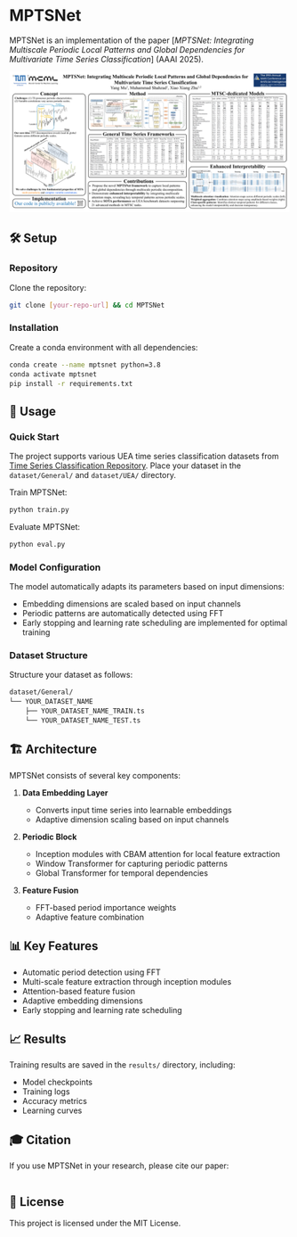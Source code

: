 # MPTSNet
MPTSNet is an implementation of the paper [*MPTSNet: Integrating Multiscale Periodic Local Patterns and Global Dependencies for Multivariate Time Series Classification*] (AAAI 2025).

<p align="center">
<img src="docs/poster.pdf" width="680"/>
</p>

## 🛠️ Setup

### Repository

Clone the repository:

```bash
git clone [your-repo-url] && cd MPTSNet
```

### Installation

Create a conda environment with all dependencies:

```bash
conda create --name mptsnet python=3.8
conda activate mptsnet
pip install -r requirements.txt
```

## 🚀 Usage

### Quick Start

The project supports various UEA time series classification datasets from [Time Series Classification Repository](https://www.timeseriesclassification.com/dataset.php). Place your dataset in the `dataset/General/` and `dataset/UEA/` directory.

Train MPTSNet:
```bash
python train.py
```

Evaluate MPTSNet:
```bash
python eval.py
```

### Model Configuration

The model automatically adapts its parameters based on input dimensions:
- Embedding dimensions are scaled based on input channels
- Periodic patterns are automatically detected using FFT
- Early stopping and learning rate scheduling are implemented for optimal training

### Dataset Structure

Structure your dataset as follows:
```bash
dataset/General/
└── YOUR_DATASET_NAME
    ├── YOUR_DATASET_NAME_TRAIN.ts
    └── YOUR_DATASET_NAME_TEST.ts
```

## 🏗️ Architecture

MPTSNet consists of several key components:

1. **Data Embedding Layer**
   - Converts input time series into learnable embeddings
   - Adaptive dimension scaling based on input channels

2. **Periodic Block**
   - Inception modules with CBAM attention for local feature extraction
   - Window Transformer for capturing periodic patterns
   - Global Transformer for temporal dependencies

3. **Feature Fusion**
   - FFT-based period importance weights
   - Adaptive feature combination

## 📊 Key Features

- Automatic period detection using FFT
- Multi-scale feature extraction through inception modules
- Attention-based feature fusion
- Adaptive embedding dimensions
- Early stopping and learning rate scheduling

## 📈 Results

Training results are saved in the `results/` directory, including:
- Model checkpoints
- Training logs
- Accuracy metrics
- Learning curves

## 🎓 Citation

If you use MPTSNet in your research, please cite our paper:

```bibtex

```

## 📝 License

This project is licensed under the MIT License.
